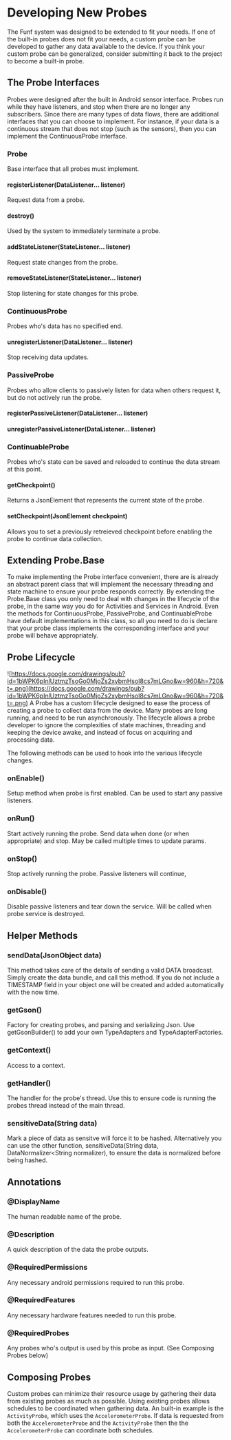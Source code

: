 # Developing New Probes #

The Funf system was designed to be extended to fit your needs.  If one of the built-in probes does not fit your
needs, a custom probe can be developed to gather any data available to the device.
If you think your custom probe can be generalized, consider submitting it back to the project to become a built-in probe.

## The Probe Interfaces ##
Probes were designed after the built in Android sensor interface.  Probes run while they have listeners, and stop when there are no longer any subscribers.  Since there are many types of data flows, there are additional interfaces that you can choose to implement.  For instance, if your data is a continuous stream that does not stop (such as the sensors), then you can implement the ContinuousProbe interface.
### Probe ###
Base interface that all probes must implement.
#### registerListener(DataListener... listener) ####
Request data from a probe.

#### destroy() ####
Used by the system to immediately terminate a probe.

#### addStateListener(StateListener... listener) ####
Request state changes from the probe.

#### removeStateListener(StateListener... listener) ####
Stop listening for state changes for this probe.

### ContinuousProbe ###
Probes who's data has no specified end.
#### unregisterListener(DataListener... listener) ####
Stop receiving data updates.

### PassiveProbe ###
Probes who allow clients to passively listen for data when others request it, but do not actively run the probe.
#### registerPassiveListener(DataListener... listener) ####
#### unregisterPassiveListener(DataListener... listener) ####

### ContinuableProbe ###
Probes who's state can be saved and reloaded to continue the data stream at this point.
#### getCheckpoint() ####
Returns a JsonElement that represents the current state of the probe.
#### setCheckpoint(JsonElement checkpoint) ####
Allows you to set a previously retreieved checkpoint before enabling the probe to continue data collection.


## Extending Probe.Base ##
To make implementing the Probe interface convenient, there are is already an abstract parent class that will implement the necessary threading and state machine to ensure your probe responds correctly.  By extending the Probe.Base class you only need to deal with changes in the lifecycle of the probe, in the same way you do for Activities and Services in Android.  Even the methods for ContinuousProbe, PassiveProbe, and ContinuableProbe have default implementations in this class, so all you need to do is declare that your probe class implements the corresponding interface and your probe will behave appropriately.

## Probe Lifecycle ##
![https://docs.google.com/drawings/pub?id=1bWPK6pInlUztmzTsoGo0MjoZs2xybmHsoI8cs7mLGno&w=960&h=720&t=.png](https://docs.google.com/drawings/pub?id=1bWPK6pInlUztmzTsoGo0MjoZs2xybmHsoI8cs7mLGno&w=960&h=720&t=.png)
A Probe has a custom lifecycle designed to ease the process of creating a probe to collect data from the device.
Many probes are long running, and need to be run asynchronously.  The lifecycle allows a probe developer to
ignore the complexities of state machines, threading and keeping the device awake, and instead of focus on acquiring
and processing data.

The following methods can be used to hook into the various lifecycle changes.
### onEnable() ###
Setup method when probe is first enabled.  Can be used to start any passive listeners.
### onRun() ###
Start actively running the probe.  Send data when done (or when appropriate) and stop.  May be called multiple times to update params.
### onStop() ###
Stop actively running the probe.  Passive listeners will continue,
### onDisable() ###
Disable passive listeners and tear down the service.  Will be called when probe service is destroyed.


## Helper Methods ##

### sendData(JsonObject data) ###
This method takes care of the details of sending a valid DATA broadcast.  Simply create the data bundle, and call this method.
If you do not include a TIMESTAMP field in your object one will be created and added automatically with the now time.

### getGson() ###
Factory for creating probes, and parsing and serializing Json.  Use getGsonBuilder() to add your own TypeAdapters and TypeAdapterFactories.

### getContext() ###
Access to a context.

### getHandler() ###
The handler for the probe's thread.  Use this to ensure code is running the probes thread instead of the main thread.

### sensitiveData(String data) ###
Mark a piece of data as sensitve will force it to be hashed.  Alternatively you can use the other function, sensitiveData(String data, DataNormalizer<String normalizer), to ensure the data is normalized before being hashed.



## Annotations ##
### @DisplayName ###
The human readable name of the probe.
### @Description ###
A quick description of the data the probe outputs.
### @RequiredPermissions ###
Any necessary android permissions required to run this probe.
### @RequiredFeatures ###
Any necessary hardware features needed to run this probe.
### @RequiredProbes ###
Any probes who's output is used by this probe as input.  (See Composing Probes below)


## Composing Probes ##
Custom probes can minimize their resource usage by gathering their data from existing probes as much as possible.
Using existing probes allows schedules to be coordinated when gathering data.  An built-in example is the ` ActivityProbe `,
which uses the ` AccelerometerProbe `.  If data is requested from both the ` AccelerometerProbe ` and the ` ActivityProbe ` then
the the ` AccelerometerProbe ` can coordinate both schedules.